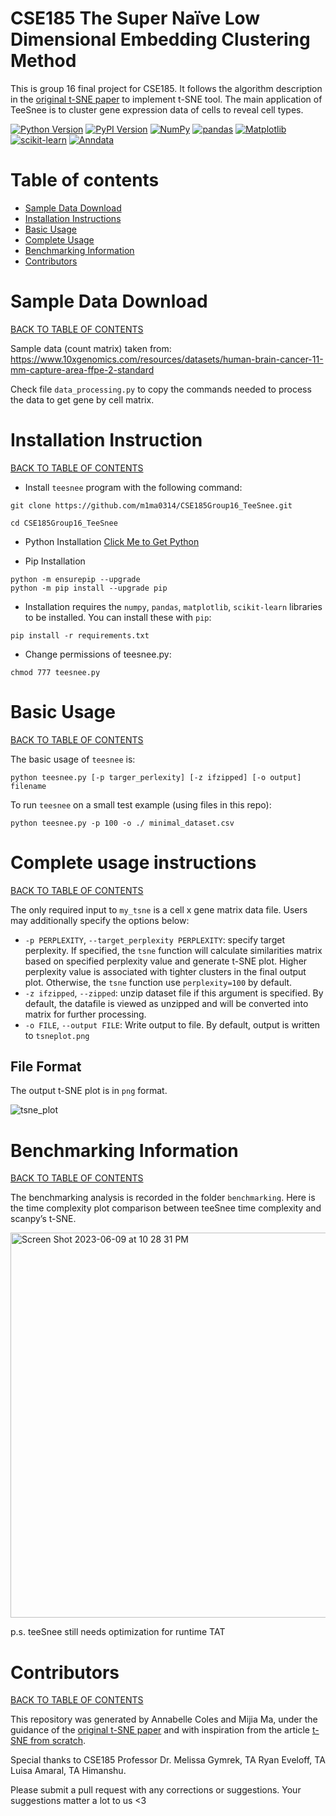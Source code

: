 # CSE185 The Super Naïve Low Dimensional Embedding Clustering Method 
This is group 16 final project for CSE185. It follows the algorithm description in  the [original t-SNE paper](https://lvdmaaten.github.io/publications/papers/JMLR_2008.pdf) to implement t-SNE tool. The main application of TeeSnee is to cluster gene expression data of cells to reveal cell types. 

[![Python Version](https://img.shields.io/badge/python-3.6%20|%203.7%20|%203.8%20|%203.9%20|%203.10-blue.svg)](https://www.python.org/downloads/)
[![PyPI Version](https://img.shields.io/badge/pip-v23.1.2-green.svg)](https://pip.pypa.io/en/stable/installation/)
[![NumPy](https://img.shields.io/badge/NumPy-1.24-yellow.svg)](https://numpy.org/doc/stable/index.html)
[![pandas](https://img.shields.io/badge/pandas-2.0.0-orange.svg)](https://pandas.pydata.org/)
[![Matplotlib](https://img.shields.io/badge/Matplotlib-3.7.0-purple.svg)](https://matplotlib.org/)
[![scikit-learn](https://img.shields.io/badge/scikit--learn-1.2.2-red.svg)](https://scikit-learn.org/stable/)
[![Anndata](https://img.shields.io/badge/anndata-v0.9.1-brightgreen)](https://github.com/theislab/anndata)


# Table of contents <a name="toc"></a >
- [Sample Data Download](#data)
- [Installation Instructions](#install)
- [Basic Usage](#usage)
- [Complete Usage](#instruction)
- [Benchmarking Information](#benchmarking)
- [Contributors](#credit)

# Sample Data Download <a name="data"></a>
[BACK TO TABLE OF CONTENTS](#toc)

Sample data (count matrix) taken from: 
https://www.10xgenomics.com/resources/datasets/human-brain-cancer-11-mm-capture-area-ffpe-2-standard  

Check file `data_processing.py` to copy the commands needed to process the data to get gene by cell matrix.

# Installation Instruction <a name="install"></a>
[BACK TO TABLE OF CONTENTS](#toc)

* Install `teesnee` program with the following command:
```
git clone https://github.com/m1ma0314/CSE185Group16_TeeSnee.git
```
```
cd CSE185Group16_TeeSnee
```
* Python Installation
[Click Me to Get Python](https://www.python.org/downloads/)

* Pip Installation 
```
python -m ensurepip --upgrade
python -m pip install --upgrade pip
```

* Installation requires the `numpy`, `pandas`, `matplotlib`, `scikit-learn` libraries to be installed. You can install these with `pip`:

```
pip install -r requirements.txt
```
* Change permissions of teesnee.py:

```
chmod 777 teesnee.py
```

# Basic Usage <a name="usage"></a>
[BACK TO TABLE OF CONTENTS](#toc)

The basic usage of `teesnee` is:
```
python teesnee.py [-p targer_perlexity] [-z ifzipped] [-o output] filename
```

To run `teesnee` on a small test example (using files in this repo):
```
python teesnee.py -p 100 -o ./ minimal_dataset.csv
```
# Complete usage instructions <a name="instruction"></a>
[BACK TO TABLE OF CONTENTS](#toc)

The only required input to `my_tsne` is a cell x gene matrix data file. Users may additionally specify the options below:
* `-p PERPLEXITY`, `--target_perplexity PERPLEXITY`: specify target perplexity. If specified, the `tsne` function will calculate similarities matrix based on specified perplexity value and generate t-SNE plot. Higher perplexity value is associated with tighter clusters in the final output plot. Otherwise, the `tsne` function use `perplexity=100` by default.
* `-z ifzipped`, `--zipped`: unzip dataset file if this argument is specified. By default, the datafile is viewed as unzipped and will be converted into matrix for further processing.
* `-o FILE`, `--output FILE`: Write output to file. By default, output is written to `tsneplot.png`

## File Format
The output t-SNE plot is in `png` format.

![tsne_plot](https://github.com/m1ma0314/CSE185Group16_tSNE/assets/97704603/d9983cb9-58d6-416f-905b-bc62e580fb7c)

# Benchmarking Information <a name='benchmarking'></a>
[BACK TO TABLE OF CONTENTS](#toc)

The benchmarking analysis is recorded in the folder `benchmarking`. 
Here is the time complexity plot comparison between teeSnee time complexity and scanpy’s t-SNE.

<img width="616" alt="Screen Shot 2023-06-09 at 10 28 31 PM" src="https://github.com/m1ma0314/CSE185Group16_TeeSnee/assets/97704603/117aa3de-2cb3-4860-bd39-a77a9dec65dd">

p.s. teeSnee still needs optimization for runtime TAT

# Contributors <a name='credit'></a>
[BACK TO TABLE OF CONTENTS](#toc)

This repository was generated by Annabelle Coles and Mijia Ma, under the guidance of the [original t-SNE paper](https://lvdmaaten.github.io/publications/papers/JMLR_2008.pdf) and with inspiration from the article [t-SNE from scratch](https://towardsdatascience.com/t-sne-from-scratch-ft-numpy-172ee2a61df7). 

Special thanks to CSE185 Professor Dr. Melissa Gymrek, TA Ryan Eveloff, TA Luisa Amaral, TA Himanshu.

Please submit a pull request with any corrections or suggestions. Your suggestions matter a lot to us <3





